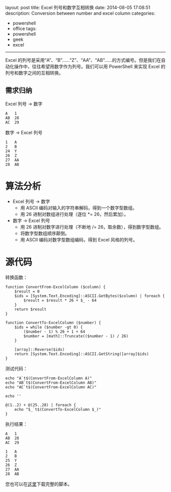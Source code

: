 layout: post
title: Excel 列号和数字互相转换
date: 2014-08-05 17:08:51
description: Conversion between number and excel column
categories: 
- powershell
- office
tags:
- powershell
- geek
- excel
---
Excel 的列号是采用“A”、“B”……“Z”、“AA”、“AB”……的方式编号。但是我们在自动化操作中，往往希望用数字作为列号。我们可以用 PowerShell 来实现 Excel 的列号和数字之间的互相转换。

## 需求归纳

Excel 列号 -> 数字

    A   1
    AB  28
    AC  29

数字 -> Excel 列号

    1   A
    2   B
    24  Y
    26  Z
    27  AA
    28  AB

# 算法分析

* Excel 列号 -> 数字
    - 用 ASCII 编码对输入的字符串解码，得到一个数字型数组。
    - 用 26 进制对数组进行处理（逐位 *= 26，然后累加）。
* 数字 -> Excel 列号
    - 用 26 进制对数字进行处理（不断地 /= 26，取余数），得到数字型数组。
    - 将数字型数组顺序颠倒。
    - 用 ASCII 编码对数字型数组编码，得到 Excel 风格的列号。

# 源代码

转换函数：

    function ConvertFrom-ExcelColumn ($column) {
        $result = 0
        $ids = [System.Text.Encoding]::ASCII.GetBytes($column) | foreach {
            $result = $result * 26 + $_ - 64
        }
        return $result
    }
    
    function ConvertTo-ExcelColumn ($number) {
        $ids = while ($number -gt 0) {
            ($number - 1) % 26 + 1 + 64
            $number = [math]::Truncate(($number - 1) / 26)
        }
    
        [array]::Reverse($ids)
        return [System.Text.Encoding]::ASCII.GetString([array]$ids)
    }

测试代码：
    
    echo "A`t$(ConvertFrom-ExcelColumn A)"
    echo "AB`t$(ConvertFrom-ExcelColumn AB)"
    echo "AC`t$(ConvertFrom-ExcelColumn AC)"
    
    echo ''
    
    @(1..2) + @(25..28) | foreach {
        echo "$_`t$(ConvertTo-ExcelColumn $_)"
    }

执行结果：

    A   1
    AB  28
    AC  29
    
    1   A
    2   B
    25  Y
    26  Z
    27  AA
    28  AB

您也可以在[这里](/download/ExcelColumn.ps1)下载完整的脚本。
